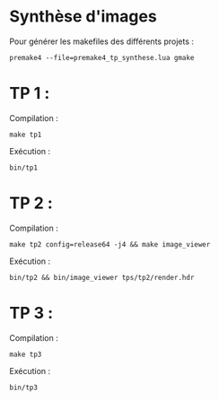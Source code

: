 # Synthèse d'images

Pour générer les makefiles des différents projets :

```
premake4 --file=premake4_tp_synthese.lua gmake
```

# TP 1 :

Compilation :
```
make tp1
```

Exécution : 
```
bin/tp1
```

# TP 2 :

Compilation :
```
make tp2 config=release64 -j4 && make image_viewer
```

Exécution : 
```
bin/tp2 && bin/image_viewer tps/tp2/render.hdr
```

# TP 3 :

Compilation :
```
make tp3
```

Exécution : 
```
bin/tp3
```